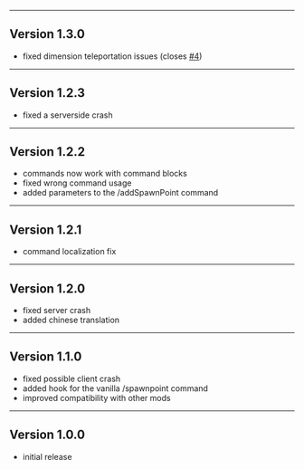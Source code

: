 ------------------------------------------------------
Version 1.3.0
------------------------------------------------------
- fixed dimension teleportation issues (closes [#4](https://github.com/UpcraftLP/Respawn-Location-Picker/issues/4))

------------------------------------------------------
Version 1.2.3
------------------------------------------------------
- fixed a serverside crash

------------------------------------------------------
Version 1.2.2
------------------------------------------------------
- commands now work with command blocks
- fixed wrong command usage
- added parameters to the /addSpawnPoint command

------------------------------------------------------
Version 1.2.1
------------------------------------------------------
- command localization fix

------------------------------------------------------
Version 1.2.0
------------------------------------------------------
- fixed server crash
- added chinese translation

------------------------------------------------------
Version 1.1.0
------------------------------------------------------
- fixed possible client crash
- added hook for the vanilla /spawnpoint command
- improved compatibility with other mods

------------------------------------------------------
Version 1.0.0
------------------------------------------------------
- initial release
